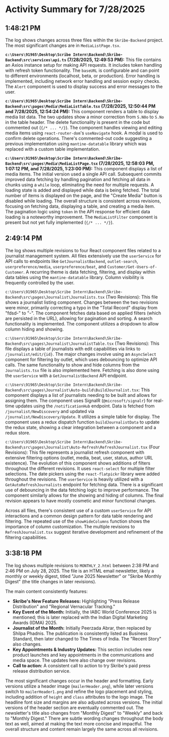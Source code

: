 # Activity Summary for 7/28/2025

## 1:48:21 PM
The log shows changes across three files within the `Skribe-Backend` project.  The most significant changes are in `MediaListPage.tsx`.

**`c:\Users\91965\Desktop\Scribe Intern\Backend\Skribe-Backend\src\services\api.ts` (7/28/2025, 12:49:53 PM):** This file contains an Axios instance setup for making API requests.  It includes token handling with refresh token functionality.  The `baseURL` is configurable and can point to different environments (localhost, beta, or production).  Error handling is implemented, including network error handling and session expiry checks.  The `Alert` component is used to display success and error messages to the user.

**`c:\Users\91965\Desktop\Scribe Intern\Backend\Skribe-Backend\src\pages\Media\MediaListTable.tsx` (7/28/2025, 12:50:44 PM and 7/28/2025, 12:54:24 PM):** This component renders a table to display media list data. The two updates show a minor correction from `S.N0o` to `S.No` in the table header.  The delete functionality is present in the code but commented out (`{/* ... */}`). The component handles viewing and editing media items using `react-router-dom`'s `useNavigate` hook. A modal is used to confirm delete operations.  There's commented-out code suggesting a previous implementation using `mantine-datatable` library which was replaced with a custom table implementation.

**`c:\Users\91965\Desktop\Scribe Intern\Backend\Skribe-Backend\src\pages\Media\MediaListPage.tsx` (7/28/2025, 12:58:03 PM, 1:07:12 PM, and 7/28/2025, 1:23:00 PM):**  This component displays a list of media items. The initial version used a single API call.  Subsequent commits improved data fetching by handling pagination and fetching all data in chunks using a `while` loop, eliminating the need for multiple requests.  A loading state is added and displayed while data is being fetched.  The total number of items is displayed on the page, and the "Create Media" button is disabled while loading. The overall structure is consistent across revisions, focusing on fetching data, displaying a table, and creating a media item.  The pagination logic using `token` in the API response for efficient data loading is a noteworthy improvement.  The  `MediaListFilter` component is present but not yet fully implemented (`{/* ... */}`).


## 2:49:14 PM
The log shows multiple revisions to four React component files related to a journalist management system.  All files extensively use the `userService` for API calls to endpoints like `GetJournalistBackend`, `outlet-search`, `userpreference/media`, `userpreference/beat`, and `Customer/Get-Users-of-Customer`.  A recurring theme is data fetching, filtering, and display within data tables using the `mantine-datatable` library.  Column visibility is frequently controlled by the user.

`c:\Users\91965\Desktop\Scribe Intern\Backend\Skribe-Backend\src\pages\Journalist\Journalists.tsx` (Two Revisions): This file shows a journalist listing component.  Changes between the two revisions were minor, primarily correcting a typo in the "Total Record" display from "fdsd-" to "-". The component fetches data based on applied filters (which are persisted in the URL), allowing for pagination and sorting.  A search functionality is implemented.  The component utilizes a dropdown to allow column hiding and showing.

`c:\Users\91965\Desktop\Scribe Intern\Backend\Skribe-Backend\src\pages\Journalist\JournalistTable.tsx` (Two Revisions): This file displays a table of journalists with edit capabilities via links to `/journalist/edit/{id}`.  The major changes involve using an `AsyncSelect` component for filtering by outlet, which uses debouncing to optimize API calls.  The same functionality to show and hide columns from the `Journalists.tsx` file is also implemented here.  Fetching is also done using the `userService` with a  `GetJournalistBackend` API endpoint.

`c:\Users\91965\Desktop\Scribe Intern\Backend\Skribe-Backend\src\pages\Journalist\Auto-build\BuildJournalist.tsx`: This component displays a list of journalists needing to be built and allows for assigning them. The component uses SignalR (`@microsoft/signalr`) for real-time updates using the `/notificationHub` endpoint.  Data is fetched from `/journalist/NewDiscovery` and updated via `/journalist/NewDiscovery/Update`.  It utilizes a simple table for display.  The component uses a redux dispatch function `buildJournalistData` to update the redux state, showing a clear integration between a component and a redux store.

`c:\Users\91965\Desktop\Scribe Intern\Backend\Skribe-Backend\src\pages\Journalist\Auto-Refresh\RefreshJournalist.tsx` (Four Revisions): This file represents a journalist refresh component with extensive filtering options (outlet, media, beat, user, status, author URL existence).  The evolution of this component shows additions of filters throughout the different revisions.  It uses `react-select` for multiple filter selections.  The date pickers using the `react-flatpickr` library were added throughout the revisions.  The `userService` is heavily utilized with a `GetAutoRefreshJournalists` endpoint for fetching data.  There is a significant use of debouncing in the data fetching logic to improve performance. The component similarly allows for the showing and hiding of columns.  The final revision appears to have mostly cosmetic and minor functional changes.

Across all files, there's consistent use of a custom `userService` for API interactions and a common design pattern for data table rendering and filtering.  The repeated use of the `showHideColumns` function shows the importance of column customization.  The multiple revisions to `RefreshJournalist.tsx` suggest iterative development and refinement of the filtering capabilities.


## 3:38:18 PM
The log shows multiple revisions to `MONTHLY_2.html` between 2:38 PM and 2:46 PM on July 28, 2025.  The file is an HTML email newsletter, likely a monthly or weekly digest, titled "June 2025 Newsletter" or "Skribe Monthly Digest" (the title changes in later revisions).

The main content consistently features:

* **Skribe's New Feature Releases:** Highlighting "Press Release Distribution" and "Regional Vernacular Tracking."
* **Key Event of the Month:**  Initially, the IABC World Conference 2025 is mentioned; this is later replaced with the Indian Digital Marketing Awards (IDMA) 2025.
* **Journalist of the Month:** Initially Peerzada Abrar, then replaced by Shilpa Phadnis.  The publication is consistently listed as Business Standard, then later changed to The Times of India. The "Recent Story" also changes.
* **Key Appointments & Industry Updates:**  This section includes new product launches and key appointments in the communications and media space.  The updates here also change over revisions.
* **Call to action:**  A consistent call to action to try Skribe's paid press release distribution service.

The most significant changes occur in the header and formatting. Early versions utilize a header image (`mailerHeader.png`), while later versions switch to `mailerHeader1.png` and refine the logo placement and styling, including addition of  `height` and `class` attributes to the logo image. The headline font size and margins are also adjusted across versions.  The initial versions of the header section are eventually commented out.  The newsletter's title also changes from "Monthly Digest" to "Weekly" and back to "Monthly Digest."  There are subtle wording changes throughout the body text as well, aimed at making the text more concise and impactful.  The overall structure and content remain largely the same across all revisions.
